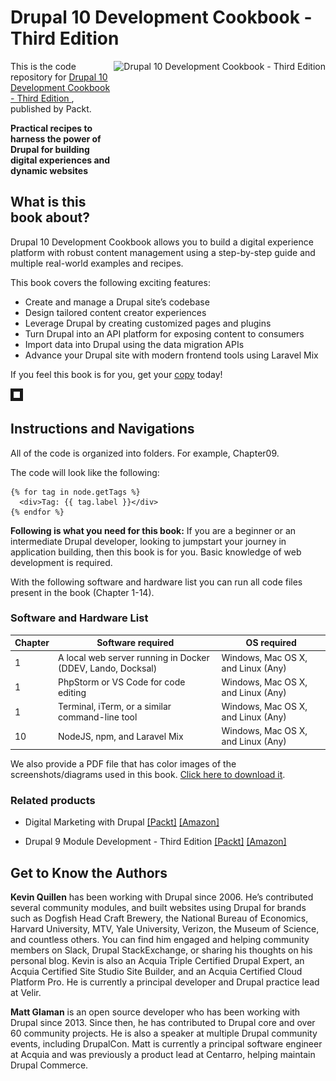 # Drupal 10 Development Cookbook - Third Edition 

<a href="https://www.packtpub.com/product/drupal-10-development-cookbook-third-edition/9781803234960?utm_source=github&utm_medium=repository&utm_campaign="><img src="https://static.packt-cdn.com/products/9781803234960/cover/smaller" alt="Drupal 10 Development Cookbook - Third Edition " height="256px" align="right"></a>

This is the code repository for [Drupal 10 Development Cookbook - Third Edition ](https://www.packtpub.com/product/drupal-10-development-cookbook-third-edition/9781803234960?utm_source=github&utm_medium=repository&utm_campaign=), published by Packt.

**Practical recipes to harness the power of Drupal for building digital experiences and dynamic websites**

## What is this book about?
Drupal 10 Development Cookbook allows you to build a digital experience platform with robust content management using a step-by-step guide and multiple real-world examples and recipes.

This book covers the following exciting features:
* Create and manage a Drupal site’s codebase
* Design tailored content creator experiences
* Leverage Drupal by creating customized pages and plugins
* Turn Drupal into an API platform for exposing content to consumers
* Import data into Drupal using the data migration APIs
* Advance your Drupal site with modern frontend tools using Laravel Mix

If you feel this book is for you, get your [copy](https://www.amazon.com/dp/1803234962) today!

<a href="https://www.packtpub.com/?utm_source=github&utm_medium=banner&utm_campaign=GitHubBanner"><img src="https://raw.githubusercontent.com/PacktPublishing/GitHub/master/GitHub.png" 
alt="https://www.packtpub.com/" border="5" /></a>

## Instructions and Navigations
All of the code is organized into folders. For example, Chapter09.

The code will look like the following:
```
{% for tag in node.getTags %}
  <div>Tag: {{ tag.label }}</div>
{% endfor %}
```

**Following is what you need for this book:**
If you are a beginner or an intermediate Drupal developer, looking to jumpstart your journey in application building, then this book is for you. Basic knowledge of web development is required.

With the following software and hardware list you can run all code files present in the book (Chapter 1-14).
### Software and Hardware List
| Chapter | Software required | OS required |
| -------- | ------------------------------------ | ----------------------------------- |
| 1 | A local web server running in Docker (DDEV, Lando, Docksal) | Windows, Mac OS X, and Linux (Any) |
| 1 | PhpStorm or VS Code for code editing | Windows, Mac OS X, and Linux (Any) |
| 1 | Terminal, iTerm, or a similar command-line tool | Windows, Mac OS X, and Linux (Any) |
| 10 | NodeJS, npm, and Laravel Mix | Windows, Mac OS X, and Linux (Any) |

We also provide a PDF file that has color images of the screenshots/diagrams used in this book. [Click here to download it]( https://packt.link/N7EpQ).

### Related products
* Digital Marketing with Drupal  [[Packt]](https://www.packtpub.com/product/digital-marketing-with-drupal/9781801071895?utm_source=github&utm_medium=repository&utm_campaign=) [[Amazon]](https://www.amazon.com/dp/1801071896)

* Drupal 9 Module Development - Third Edition  [[Packt]](https://www.packtpub.com/product/drupal-9-module-development-third-edition/9781800204621?utm_source=github&utm_medium=repository&utm_campaign=) [[Amazon]](https://www.amazon.com/dp/1800204620)


## Get to Know the Authors
**Kevin Quillen**
has been working with Drupal since 2006. He’s contributed several community modules, and built websites using Drupal for brands such as Dogfish Head Craft Brewery, the National Bureau of Economics, Harvard University, MTV, Yale University, Verizon, the Museum of Science, and countless others. You can find him engaged and helping community members on Slack, Drupal StackExchange, or sharing his thoughts on his personal blog. Kevin is also an Acquia Triple Certified Drupal Expert, an Acquia Certified Site Studio Site Builder, and an Acquia Certified Cloud Platform Pro. He is currently a principal developer and Drupal practice lead at Velir.

**Matt Glaman**
is an open source developer who has been working with Drupal since 2013. Since then, he has contributed to Drupal core and over 60 community projects. He is also a speaker at multiple Drupal community events, including DrupalCon. Matt is currently a principal software engineer at Acquia and was previously a product lead at Centarro, helping maintain Drupal Commerce.



